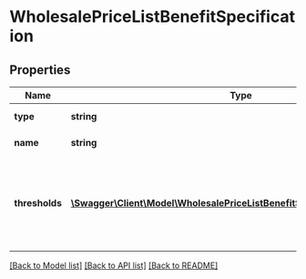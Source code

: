 # WholesalePriceListBenefitSpecification

## Properties
Name | Type | Description | Notes
------------ | ------------- | ------------- | -------------
**type** | **string** |  | [optional] [default to 'WHOLESALE_PRICE_LIST']
**name** | **string** | Price list name (visible to you only). | 
**thresholds** | [**\Swagger\Client\Model\WholesalePriceListBenefitSpecificationThresholds[]**](WholesalePriceListBenefitSpecificationThresholds.md) | List of discount thresholds. A threshold with a higher quantity.lowerBound than another must also have a higher discount.percentage. | 

[[Back to Model list]](../../README.md#documentation-for-models) [[Back to API list]](../../README.md#documentation-for-api-endpoints) [[Back to README]](../../README.md)

